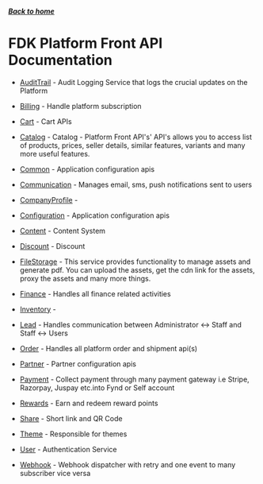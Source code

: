 ##### [Back to home](../../README.md)

# FDK Platform Front API Documentation


* [AuditTrail](AUDITTRAIL.md) - Audit Logging Service that logs the crucial updates on the Platform 
* [Billing](BILLING.md) - Handle platform subscription 
* [Cart](CART.md) - Cart APIs 
* [Catalog](CATALOG.md) - Catalog - Platform Front API's' API's allows you to access list of products, prices, seller details, similar features, variants and many more useful features.  
* [Common](COMMON.md) - Application configuration apis 
* [Communication](COMMUNICATION.md) - Manages email, sms, push notifications sent to users 
* [CompanyProfile](COMPANYPROFILE.md) -  
* [Configuration](CONFIGURATION.md) - Application configuration apis 
* [Content](CONTENT.md) - Content System 
* [Discount](DISCOUNT.md) - Discount 
* [FileStorage](FILESTORAGE.md) - This service provides functionality to manage assets and generate pdf. You can upload the assets, get the cdn link for the assets, proxy the assets and many more things.
 
* [Finance](FINANCE.md) - Handles all finance related activities 
* [Inventory](INVENTORY.md) -  
* [Lead](LEAD.md) - Handles communication between Administrator <-> Staff and Staff <-> Users 
* [Order](ORDER.md) - Handles all platform order and shipment api(s) 
* [Partner](PARTNER.md) - Partner configuration apis 
* [Payment](PAYMENT.md) - Collect payment through many payment gateway i.e Stripe, Razorpay, Juspay etc.into Fynd or Self account 
* [Rewards](REWARDS.md) - Earn and redeem reward points 
* [Share](SHARE.md) - Short link and QR Code 
* [Theme](THEME.md) - Responsible for themes 
* [User](USER.md) - Authentication Service 
* [Webhook](WEBHOOK.md) - Webhook dispatcher with retry and one event to many subscriber vice versa 